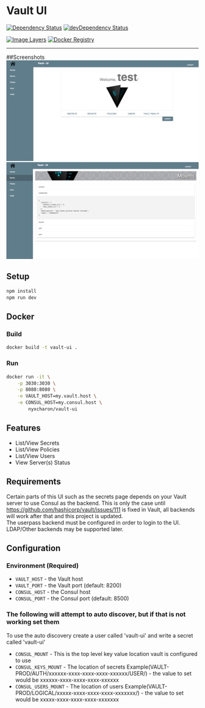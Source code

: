 # Vault UI


[![Dependency Status](https://david-dm.org/nyxcharon/vault-ui.svg?style=flat-square)](https://david-dm.org/nyxcharon/vault-ui)
[![devDependency Status](https://david-dm.org/nyxcharon/vault-ui/dev-status.svg?style=flat-square)](https://david-dm.org/nyxcharon/vault-ui#info=devDependencies)

[![Image Layers](https://badge.imagelayers.io/nyxcharon/vault-ui:latest.svg)](https://imagelayers.io/?images=nyxcharon/vault-ui:latest)
[![Docker Registry](https://img.shields.io/docker/pulls/nyxcharon/vault-ui.svg)](https://registry.hub.docker.com/u/nyxcharon/vault-ui)

---

##Screenshots
![Welcome Screen](/screenshots/welcome.png?raw=true "Welcome Screen")
![Mounts](/screenshots/mounts.png?raw=true "Mounts")

## Setup

```bash
npm install
npm run dev
```

## Docker

### Build

```bash
docker build -t vault-ui .
```

### Run

```bash
docker run -it \
    -p 3030:3030 \
    -p 8080:8080 \
    -e VAULT_HOST=my.vault.host \
    -e CONSUL_HOST=my.consul.host \
        nyxcharon/vault-ui

```
## Features
* List/View Secrets
* List/View Policies
* List/View Users
* View Server(s) Status

## Requirements
Certain parts of this UI such as the secrets page depends on your Vault server to use Consul as the backend. This is only the case until https://github.com/hashicorp/vault/issues/111 is fixed in Vault, all backends will work after that and  this project is updated.  
The userpass backend must be configured in order to login to the UI. LDAP/Other backends may be supported later.  

## Configuration
### Environment (Required)
  * `VAULT_HOST` - the Vault host
  * `VAULT_PORT` - the Vault port (default: 8200)
  * `CONSUL_HOST` - the Consul host
  * `CONSUL_PORT` - the Consul port (default: 8500)  

### The following will attempt to auto discover, but if that is not working set them
  To use the auto discovery create a user called 'vault-ui' and write a secret called 'vault-ui'
  * `CONSUL_MOUNT` - This is the top level key value location vault is configured to use
  * `CONSUL_KEYS_MOUNT` - The location of secrets Example(VAULT-PROD/AUTH/xxxxxx-xxxx-xxxx-xxxx-xxxxxx/USER/) - the value to set would be xxxxxx-xxxx-xxxx-xxxx-xxxxxx
  * `CONSUL_USERS_MOUNT` - The location of users Example(VAULT-PROD/LOGICAL/xxxxx-xxxx-xxxx-xxxx-xxxxxxx/) - the value to set would be xxxxx-xxxx-xxxx-xxxx-xxxxxxx
